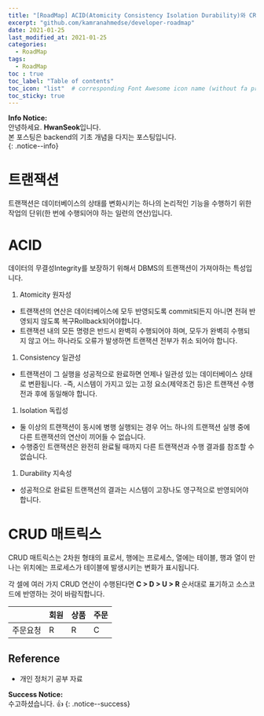```yaml
---
title: "[RoadMap] ACID(Atomicity Consistency Isolation Durability)와 CRUD(Create Read Update Delete)"
excerpt: "github.com/kamranahmedse/developer-roadmap"
date: 2021-01-25
last_modified_at: 2021-01-25 
categories:
  - RoadMap
tags:
  - RoadMap 
toc : true
toc_label: "Table of contents"
toc_icon: "list"  # corresponding Font Awesome icon name (without fa prefix)
toc_sticky: true
---
```


**Info Notice:**  
안녕하세요. **HwanSeok**입니다.  
본 포스팅은 backend의 기초 개념을 다지는 포스팅입니다.  
{: .notice--info}

# 트랜잭션

트랜잭션은 데이터베이스의 상태를 변화시키는 하나의 논리적인 기능을 수행하기 위한 작업의 단위(한 번에 수행되어야 하는 일련의 연산)입니다.  

# ACID

데이터의 무결성Integrity를 보장하기 위해서 DBMS의 트랜잭션이 가져야하는 특성입니다.  

1. Atomicity 원자성
  - 트랜잭션의 연산은 데이터베이스에 모두 반영되도록 commit되든지 아니면 전혀 반영되지 않도록 복구Rollback되어야합니다.
  - 트랜잭션 내의 모든 명령은 반드시 완벽히 수행되어야 하며, 모두가 완벽히 수행되지 않고 어느 하나라도 오류가 발생하면 트랜잭션 전부가 취소 되어야 합니다. 
1. Consistency 일관성 
  - 트랜잭션이 그 실행을 성공적으로 완료하면 언제나 일관성 있는 데이터베이스 상태로 변환됩니다.
  -즉, 시스템이 가지고 있는 고정 요소(제약조건 등)은 트랜잭션 수행 전과 후에 동일해야 합니다. 
1. Isolation 독립성
  - 둘 이상의 트랜잭션이 동시에 병행 실행되는 경우 어느 하나의 트랜잭션 실행 중에 다른 트랜잭션의 연산이 끼어들 수 없습니다.
  - 수행중인 트랜잭션은 완전히 완료될 때까지 다른 트랜잭션과 수행 결과를 참조할 수 없습니다.
1. Durability 지속성
  - 성공적으로 완료된 트랜잭션의 결과는 시스템이 고장나도 영구적으로 반영되어야 합니다.  

# CRUD 매트릭스

CRUD 매트릭스는 2차원 형태의 표로서, 행에는 프로세스, 열에는 테이블, 행과 열이 만나는 위치에는 프로세스가 테이블에 발생시키는 변화가 표시됩니다.  

각 셀에 여러 가지 CRUD 연산이 수행된다면 **C > D > U > R** 순서대로 표기하고 소스코드에 반영하는 것이 바람직합니다.  


| | 회원 | 상품 | 주문 |
|:--|:--|:--|:--|
| 주문요청 | R | R | C | C |

## Reference

- 개인 정처기 공부 자료

**Success Notice:**  
수고하셨습니다. :+1:
{: .notice--success}